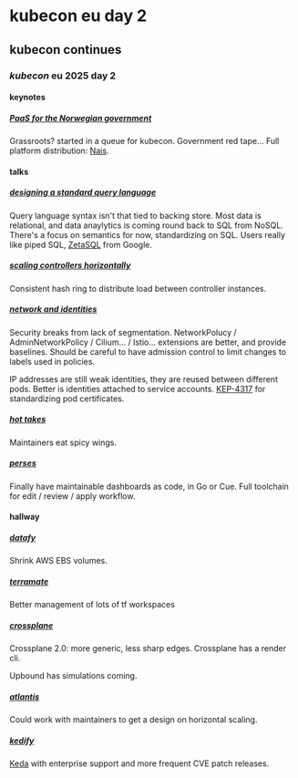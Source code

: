 # kubecon eu day 2

## kubecon continues

### _kubecon_ eu 2025 day 2

#### keynotes

##### [PaaS for the Norwegian government](https://kccnceu2025.sched.com/event/1txBy/keynote-adventures-of-building-a-platform-as-a-service-for-the-government-hans-kristian-flaatten-lead-platform-engineer-nav-audun-fauchald-strand-principal-software-engineer-nav)

Grassroots? started in a queue for kubecon.
Government red tape...
Full platform distribution: [Nais](https://nais.io/).

#### talks

##### [designing a standard query language](https://kccnceu2025.sched.com/event/1tcyx/from-the-observability-tag-designing-a-common-query-language-for-observability-data-alolita-sharma-apple-pereira-braga-google-chris-larsen-netflix)

Query language syntax isn't that tied to backing store.
Most data is relational, and data anaylytics is coming round back to SQL from NoSQL.
There's a focus on semantics for now, standardizing on SQL.
Users really like piped SQL, [ZetaSQL](https://github.com/google/zetasql) from Google.

##### [scaling controllers horizontally](https://kccnceu2025.sched.com/event/1txFG/beyond-the-limits-scaling-kubernetes-controllers-horizontally-tim-ebert-stackit)

Consistent hash ring to distribute load between controller instances.

##### [network and identities](https://kccnceu2025.sched.com/event/1txER/encryption-identities-and-everything-in-between-building-secure-kubernetes-networks-lior-lieberman-google-igor-velichkovich-stealth-startup)

Security breaks from lack of segmentation.
NetworkPolucy / AdminNetworkPolicy / Cilium... / Istio...
extensions are better, and provide baselines.
Should be careful to have admission control to limit changes to labels used in policies.

IP addresses are still weak identities, they are reused between different pods.
Better is identities attached to service accounts.
[KEP-4317](https://github.com/kubernetes/enhancements/issues/4317)
for standardizing pod certificates.

##### [hot takes](https://kccnceu2025.sched.com/event/1txH0/hot-takes-kubernetes-paintainers-bring-the-heat-ian-coldwater-docker-marly-salazar-integral-ad-science-jeffrey-sica-cloud-native-computing-foundation-kat-cosgrove-xander-grzywinski-independent)

Maintainers eat spicy wings.

##### [perses](https://kccnceu2025.sched.com/event/1txHy/limitless-possibilities-consistent-design-crafting-dashboards-with-perses-dac-nicolas-takashi-coralogix-antoine-thebaud-amadeus)

Finally have maintainable dashboards as code, in Go or Cue.
Full toolchain for edit / review / apply workflow.

#### hallway

##### [datafy](https://www.datafy.io/)

Shrink AWS EBS volumes.

##### [terramate](https://terramate.io/docs/)

Better management of lots of tf workspaces

##### [crossplane](https://www.crossplane.io/)

Crossplane 2.0: more generic, less sharp edges.
Crossplane has a render cli.

Upbound has simulations coming.

##### [atlantis](https://www.runatlantis.io/)

Could work with maintainers to get a design on horizontal scaling.


##### [kedify](https://kedify.io/)

[Keda](https://keda.sh/) with enterprise support and more frequent CVE patch releases.


